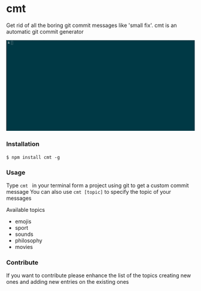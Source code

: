 cmt
===

Get rid of all the boring git commit messages like 'small fix'. cmt is an automatic git commit generator

![demo](https://raw.githubusercontent.com/GianlucaGuarini/cmt/master/demo.gif?2)

### Installation

```shell
$ npm install cmt -g
```

### Usage

Type ```cmt ``` in your terminal form a project using git to get a custom commit message
You can also use ```cmt [topic]``` to specify the topic of your messages

Available topics

- emojis
- sport
- sounds
- philosophy
- movies

### Contribute

If you want to contribute please enhance the list of the topics creating new ones and adding new entries on the existing ones

